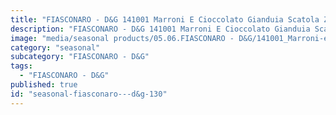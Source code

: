 ```yaml
---
title: "FIASCONARO - D&G 141001 Marroni E Cioccolato Gianduia Scatola Zenitale"
description: "FIASCONARO - D&G 141001 Marroni E Cioccolato Gianduia Scatola Zenitale"
image: "media/seasonal products/05.06.FIASCONARO - D&G/141001_Marroni-e-Cioccolato-Gianduia_Scatola-zenitale.jpg"
category: "seasonal"
subcategory: "FIASCONARO - D&G"
tags:
  - "FIASCONARO - D&G"
published: true
id: "seasonal-fiasconaro---d&g-130"
---
```

